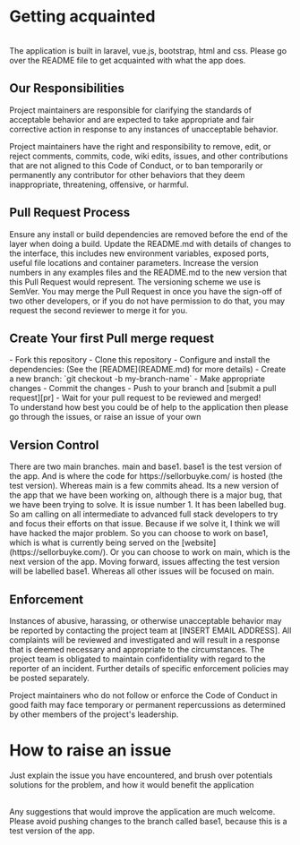 <h1>Getting acquainted</h1>
<br>
The application is built in laravel, vue.js, bootstrap, html and css. Please go over the README file to get acquainted with what the app does. 
<br>


<h2>Our Responsibilities</h2>


Project maintainers are responsible for clarifying the standards of acceptable behavior and are expected to take appropriate and fair corrective action in response to any instances of unacceptable behavior.

Project maintainers have the right and responsibility to remove, edit, or reject comments, commits, code, wiki edits, issues, and other contributions that are not aligned to this Code of Conduct, or to ban temporarily or permanently any contributor for other behaviors that they deem inappropriate, threatening, offensive, or harmful.

<h2>Pull Request Process</h2>

Ensure any install or build dependencies are removed before the end of the layer when doing a build.
Update the README.md with details of changes to the interface, this includes new environment variables, exposed ports, useful file locations and container parameters.
Increase the version numbers in any examples files and the README.md to the new version that this Pull Request would represent. The versioning scheme we use is SemVer.
You may merge the Pull Request in once you have the sign-off of two other developers, or if you do not have permission to do that, you may request the second reviewer to merge it for you.

<h2> Create Your first Pull merge request </h2>
- Fork this repository
- Clone this repository
- Configure and install the dependencies: (See the [README](README.md) for more details)
- Create a new branch: `git checkout -b my-branch-name`
- Make appropriate changes
- Commit the changes
- Push to your branch and [submit a pull request][pr]
- Wait for your pull request to be reviewed and merged!

<br>
To understand how best you could be of help to the application then please go through the issues, or raise an issue of your own

<br>

<h2> Version Control </h2>
There are two main branches. main and base1. base1 is the test version of the app. And is where the code for https://sellorbuyke.com/ is hosted (the test version). Whereas main is a few commits ahead. Its a new version of the app that we have been working on, although there is a major bug, that we have been trying to solve. It is issue number 1. It has been labelled bug. So am calling on all intermediate to advanced full stack developers to try and focus their efforts on that issue. Because if we solve it, I think we will have hacked the major problem.
So you can choose to work on base1, which is what is currently being served on the [website](https://sellorbuyke.com/). Or you can choose to work on main, which is the next version of the app. Moving forward, issues affecting the test version will be labelled base1. Whereas all other issues will be focused on main.

<h2>Enforcement</h2>

Instances of abusive, harassing, or otherwise unacceptable behavior may be reported by contacting the project team at [INSERT EMAIL ADDRESS]. All complaints will be reviewed and investigated and will result in a response that is deemed necessary and appropriate to the circumstances. The project team is obligated to maintain confidentiality with regard to the reporter of an incident. Further details of specific enforcement policies may be posted separately.

Project maintainers who do not follow or enforce the Code of Conduct in good faith may face temporary or permanent repercussions as determined by other members of the project's leadership.

<h1> How to raise an issue</h1>

Just explain the issue you have encountered, and brush over potentials solutions for the problem, and how it
would benefit the application

<br>
Any suggestions that would improve the application are much welcome. Please avoid pushing changes to the branch called base1, because this is a test version of the app.
